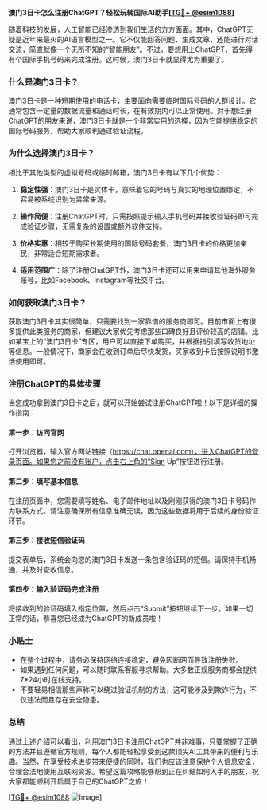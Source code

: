 **澳门3日卡怎么注册ChatGPT？轻松玩转国际AI助手[[TG💪+ @esim1088](https://t.me/s/esim1088)]**

随着科技的发展，人工智能已经渗透到我们生活的方方面面。其中，ChatGPT无疑是近年来最火的AI语言模型之一。它不仅能回答问题、生成文章，还能进行对话交流，简直就像一个无所不知的“智能朋友”。不过，要想用上ChatGPT，首先得有个国际手机号码来完成注册。这时候，澳门3日卡就显得尤为重要了。

### 什么是澳门3日卡？

澳门3日卡是一种短期使用的电话卡，主要面向需要临时国际号码的人群设计。它通常包含一定量的数据流量和通话时长，在有效期内可以正常使用。对于想注册ChatGPT的朋友来说，澳门3日卡就是一个非常实用的选择，因为它能提供稳定的国际号码服务，帮助大家顺利通过验证流程。

### 为什么选择澳门3日卡？

相比于其他类型的虚拟号码或临时邮箱，澳门3日卡有以下几个优势：

1. **稳定性强**：澳门3日卡是实体卡，意味着它的号码与真实的地理位置绑定，不容易被系统识别为异常来源。
   
2. **操作简便**：注册ChatGPT时，只需按照提示输入手机号码并接收验证码即可完成验证步骤，无需复杂的设置或额外软件支持。

3. **价格实惠**：相较于购买长期使用的国际号码套餐，澳门3日卡的价格更加亲民，非常适合短期需求者。

4. **适用范围广**：除了注册ChatGPT外，澳门3日卡还可以用来申请其他海外服务账号，比如Facebook、Instagram等社交平台。

### 如何获取澳门3日卡？

获取澳门3日卡其实很简单，只需要找到一家靠谱的服务商即可。目前市面上有很多提供此类服务的商家，但建议大家优先考虑那些口碑良好且评价较高的店铺。比如某宝上的“澳门3日卡”专区，用户可以直接下单购买，并根据指引填写收货地址等信息。一般情况下，商家会在收到订单后尽快发货，买家收到卡后按照说明书激活使用即可。

### 注册ChatGPT的具体步骤

当您成功拿到澳门3日卡之后，就可以开始尝试注册ChatGPT啦！以下是详细的操作指南：

#### 第一步：访问官网
打开浏览器，输入官方网站链接（https://chat.openai.com），进入ChatGPT的登录页面。如果您之前没有账户，点击右上角的“Sign Up”按钮进行注册。

#### 第二步：填写基本信息
在注册页面中，您需要填写姓名、电子邮件地址以及刚刚获得的澳门3日卡号码作为联系方式。请注意确保所有信息准确无误，因为这些数据将用于后续的身份验证环节。

#### 第三步：接收短信验证码
提交表单后，系统会向您的澳门3日卡发送一条包含验证码的短信。请保持手机畅通，并及时查收信息。

#### 第四步：输入验证码完成注册
将接收到的验证码填入指定位置，然后点击“Submit”按钮继续下一步。如果一切正常的话，恭喜您已经成为ChatGPT的新成员啦！

### 小贴士

- 在整个过程中，请务必保持网络连接稳定，避免因断网而导致注册失败。
- 如果遇到任何问题，可以随时联系客服寻求帮助。大多数正规服务商都会提供7*24小时在线支持。
- 不要轻易相信那些声称可以绕过验证机制的方法，这可能涉及到欺诈行为，不仅违法而且存在安全隐患。

### 总结

通过上述介绍可以看出，利用澳门3日卡注册ChatGPT并非难事，只要掌握了正确的方法并且遵循官方规则，每个人都能轻松享受到这款顶尖AI工具带来的便利与乐趣。当然，在享受技术进步带来便捷的同时，我们也应该注意保护个人信息安全，合理合法地使用互联网资源。希望这篇攻略能够帮到正在纠结如何入手的朋友，祝大家都能顺利开启属于自己的ChatGPT之旅！

[[TG💪+ @esim1088](https://t.me/s/esim1088) ![Image](https://i.postimg.cc/4NQfJmqS/Snipaste-2025-05-13-00-14-12.png)]